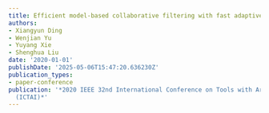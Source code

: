 ```yaml
---
title: Efficient model-based collaborative filtering with fast adaptive PCA
authors:
- Xiangyun Ding
- Wenjian Yu
- Yuyang Xie
- Shenghua Liu
date: '2020-01-01'
publishDate: '2025-05-06T15:47:20.636230Z'
publication_types:
- paper-conference
publication: '*2020 IEEE 32nd International Conference on Tools with Artificial Intelligence
  (ICTAI)*'
---
```

